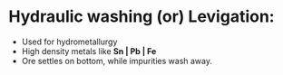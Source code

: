 # Hydraulic washing (or) Levigation:
- Used for hydrometallurgy
- High density  metals like **Sn | Pb | Fe**
- Ore settles on bottom, while impurities wash away.
